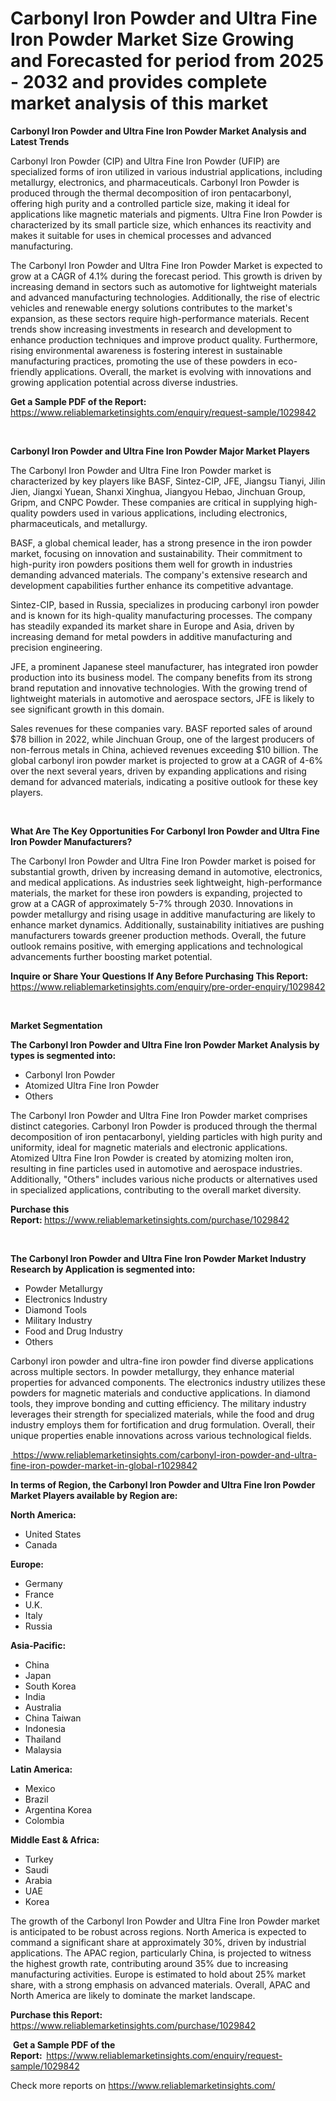 <p><h1>Carbonyl Iron Powder and Ultra Fine Iron Powder Market Size Growing and Forecasted for period from 2025 - 2032 and provides complete market analysis of this market</h1></p><p><strong>Carbonyl Iron Powder and Ultra Fine Iron Powder Market Analysis and Latest Trends</strong></p>
<p><p>Carbonyl Iron Powder (CIP) and Ultra Fine Iron Powder (UFIP) are specialized forms of iron utilized in various industrial applications, including metallurgy, electronics, and pharmaceuticals. Carbonyl Iron Powder is produced through the thermal decomposition of iron pentacarbonyl, offering high purity and a controlled particle size, making it ideal for applications like magnetic materials and pigments. Ultra Fine Iron Powder is characterized by its small particle size, which enhances its reactivity and makes it suitable for uses in chemical processes and advanced manufacturing.</p><p>The Carbonyl Iron Powder and Ultra Fine Iron Powder Market is expected to grow at a CAGR of 4.1% during the forecast period. This growth is driven by increasing demand in sectors such as automotive for lightweight materials and advanced manufacturing technologies. Additionally, the rise of electric vehicles and renewable energy solutions contributes to the market's expansion, as these sectors require high-performance materials. Recent trends show increasing investments in research and development to enhance production techniques and improve product quality. Furthermore, rising environmental awareness is fostering interest in sustainable manufacturing practices, promoting the use of these powders in eco-friendly applications. Overall, the market is evolving with innovations and growing application potential across diverse industries.</p></p>
<p><strong>Get a Sample PDF of the Report:&nbsp;</strong> <a href="https://www.reliablemarketinsights.com/enquiry/request-sample/1029842?utm_campaign=2885&utm_medium=2&utm_source=Github&utm_content=ia&utm_term=21032025&utm_id=carbonyl-iron-powder-and-ultra-fine-iron-powder">https://www.reliablemarketinsights.com/enquiry/request-sample/1029842</a></p>
<p>&nbsp;</p>
<p><strong>Carbonyl Iron Powder and Ultra Fine Iron Powder Major Market Players</strong></p>
<p><p>The Carbonyl Iron Powder and Ultra Fine Iron Powder market is characterized by key players like BASF, Sintez-CIP, JFE, Jiangsu Tianyi, Jilin Jien, Jiangxi Yuean, Shanxi Xinghua, Jiangyou Hebao, Jinchuan Group, Gripm, and CNPC Powder. These companies are critical in supplying high-quality powders used in various applications, including electronics, pharmaceuticals, and metallurgy.</p><p>BASF, a global chemical leader, has a strong presence in the iron powder market, focusing on innovation and sustainability. Their commitment to high-purity iron powders positions them well for growth in industries demanding advanced materials. The company's extensive research and development capabilities further enhance its competitive advantage.</p><p>Sintez-CIP, based in Russia, specializes in producing carbonyl iron powder and is known for its high-quality manufacturing processes. The company has steadily expanded its market share in Europe and Asia, driven by increasing demand for metal powders in additive manufacturing and precision engineering.</p><p>JFE, a prominent Japanese steel manufacturer, has integrated iron powder production into its business model. The company benefits from its strong brand reputation and innovative technologies. With the growing trend of lightweight materials in automotive and aerospace sectors, JFE is likely to see significant growth in this domain.</p><p>Sales revenues for these companies vary. BASF reported sales of around $78 billion in 2022, while Jinchuan Group, one of the largest producers of non-ferrous metals in China, achieved revenues exceeding $10 billion. The global carbonyl iron powder market is projected to grow at a CAGR of 4-6% over the next several years, driven by expanding applications and rising demand for advanced materials, indicating a positive outlook for these key players.</p></p>
<p>&nbsp;</p>
<p><strong>What Are The Key Opportunities For Carbonyl Iron Powder and Ultra Fine Iron Powder Manufacturers?</strong></p>
<p><p>The Carbonyl Iron Powder and Ultra Fine Iron Powder market is poised for substantial growth, driven by increasing demand in automotive, electronics, and medical applications. As industries seek lightweight, high-performance materials, the market for these iron powders is expanding, projected to grow at a CAGR of approximately 5-7% through 2030. Innovations in powder metallurgy and rising usage in additive manufacturing are likely to enhance market dynamics. Additionally, sustainability initiatives are pushing manufacturers towards greener production methods. Overall, the future outlook remains positive, with emerging applications and technological advancements further boosting market potential.</p></p>
<p><strong>Inquire or Share Your Questions If Any Before Purchasing This Report:</strong> <a href="https://www.reliablemarketinsights.com/enquiry/pre-order-enquiry/1029842?utm_campaign=2885&utm_medium=2&utm_source=Github&utm_content=ia&utm_term=21032025&utm_id=carbonyl-iron-powder-and-ultra-fine-iron-powder">https://www.reliablemarketinsights.com/enquiry/pre-order-enquiry/1029842</a></p>
<p>&nbsp;</p>
<p><strong>Market Segmentation</strong></p>
<p><strong>The Carbonyl Iron Powder and Ultra Fine Iron Powder Market Analysis by types is segmented into:</strong></p>
<p><ul><li>Carbonyl Iron Powder</li><li>Atomized Ultra Fine Iron Powder</li><li>Others</li></ul></p>
<p><p>The Carbonyl Iron Powder and Ultra Fine Iron Powder market comprises distinct categories. Carbonyl Iron Powder is produced through the thermal decomposition of iron pentacarbonyl, yielding particles with high purity and uniformity, ideal for magnetic materials and electronic applications. Atomized Ultra Fine Iron Powder is created by atomizing molten iron, resulting in fine particles used in automotive and aerospace industries. Additionally, "Others" includes various niche products or alternatives used in specialized applications, contributing to the overall market diversity.</p></p>
<p><strong>Purchase this Report:&nbsp;</strong><a href="https://www.reliablemarketinsights.com/purchase/1029842?utm_campaign=2885&utm_medium=2&utm_source=Github&utm_content=ia&utm_term=21032025&utm_id=carbonyl-iron-powder-and-ultra-fine-iron-powder">https://www.reliablemarketinsights.com/purchase/1029842</a></p>
<p>&nbsp;</p>
<p><strong>The Carbonyl Iron Powder and Ultra Fine Iron Powder Market Industry Research by Application is segmented into:</strong></p>
<p><ul><li>Powder Metallurgy</li><li>Electronics Industry</li><li>Diamond Tools</li><li>Military Industry</li><li>Food and Drug Industry</li><li>Others</li></ul></p>
<p><p>Carbonyl iron powder and ultra-fine iron powder find diverse applications across multiple sectors. In powder metallurgy, they enhance material properties for advanced components. The electronics industry utilizes these powders for magnetic materials and conductive applications. In diamond tools, they improve bonding and cutting efficiency. The military industry leverages their strength for specialized materials, while the food and drug industry employs them for fortification and drug formulation. Overall, their unique properties enable innovations across various technological fields.</p></p>
<p><a href="https://www.reliablemarketinsights.com/carbonyl-iron-powder-and-ultra-fine-iron-powder-market-in-global-r1029842?utm_campaign=2885&utm_medium=2&utm_source=Github&utm_content=ia&utm_term=21032025&utm_id=carbonyl-iron-powder-and-ultra-fine-iron-powder">&nbsp;https://www.reliablemarketinsights.com/carbonyl-iron-powder-and-ultra-fine-iron-powder-market-in-global-r1029842</a></p>
<p><strong>In terms of Region, the Carbonyl Iron Powder and Ultra Fine Iron Powder Market Players available by Region are:</strong></p>
<p>
    <p> <strong> North America: </strong>
        <ul>
            <li>United States</li>
            <li>Canada</li>
        </ul>
        </p> 
    <p> <strong> Europe: </strong>
        <ul>
            <li>Germany</li>
            <li>France</li>
            <li>U.K.</li>
            <li>Italy</li>
            <li>Russia</li>
        </ul>
        </p> 
    <p> <strong> Asia-Pacific: </strong>
        <ul>
            <li>China</li>
            <li>Japan</li>
            <li>South Korea</li>
            <li>India</li>
            <li>Australia</li>
            <li>China Taiwan</li>
            <li>Indonesia</li>
            <li>Thailand</li>
            <li>Malaysia</li>
        </ul>
        </p> 
    <p> <strong> Latin America: </strong>
        <ul>
            <li>Mexico</li>
            <li>Brazil</li>
            <li>Argentina Korea</li>
            <li>Colombia</li>
        </ul>
        </p> 
    <p> <strong> Middle East & Africa: </strong>
        <ul>
            <li>Turkey</li>
            <li>Saudi</li>
            <li>Arabia</li>
            <li>UAE</li>
            <li>Korea</li>
        </ul>
    </p>
    </p>
<p><p>The growth of the Carbonyl Iron Powder and Ultra Fine Iron Powder market is anticipated to be robust across regions. North America is expected to command a significant share at approximately 30%, driven by industrial applications. The APAC region, particularly China, is projected to witness the highest growth rate, contributing around 35% due to increasing manufacturing activities. Europe is estimated to hold about 25% market share, with a strong emphasis on advanced materials. Overall, APAC and North America are likely to dominate the market landscape.</p></p>
<p><strong>Purchase this Report: </strong><a href="https://www.reliablemarketinsights.com/purchase/1029842?utm_campaign=2885&utm_medium=2&utm_source=Github&utm_content=ia&utm_term=21032025&utm_id=carbonyl-iron-powder-and-ultra-fine-iron-powder">https://www.reliablemarketinsights.com/purchase/1029842</a></p>
<p>&nbsp;<strong>Get a Sample PDF of the Report:&nbsp;&nbsp;</strong><a href="https://www.reliablemarketinsights.com/enquiry/request-sample/1029842?utm_campaign=2885&utm_medium=2&utm_source=Github&utm_content=ia&utm_term=21032025&utm_id=carbonyl-iron-powder-and-ultra-fine-iron-powder">https://www.reliablemarketinsights.com/enquiry/request-sample/1029842</a></p>
<p><strong></strong></p>
<p>Check more reports on <a href="https://www.reliablemarketinsights.com/?utm_campaign=2885&utm_medium=2&utm_source=Github&utm_content=ia&utm_term=21032025&utm_id=carbonyl-iron-powder-and-ultra-fine-iron-powder">https://www.reliablemarketinsights.com/</a></p>